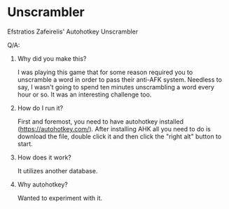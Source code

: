 # Unscrambler
Efstratios Zafeirelis' Autohotkey Unscrambler

Q/A:
1. Why did you make this?

   I was playing this game that for some reason required you to unscramble a word in order to pass their anti-AFK system. 
   Needless to say, I wasn't going to spend ten minutes unscrambling a word every hour or so. It was an interesting challenge too.
2. How do I run it?

   First and foremost, you need to have autohotkey installed (https://autohotkey.com/). 
   After installing AHK all you need to do is download the file, double click it and then click the "right alt" button to start.

3. How does it work?

   It utilizes another database.

4. Why autohotkey?

   Wanted to experiment with it.

